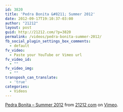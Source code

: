 ```yaml
---
id: 3820
title: 'Pedra Bonita &#8211; Summer 2012'
date: 2012-09-17T19:10:37-03:00
author: "21212"
layout: post
guid: http://21212.com/?p=3820
permalink: /videos/pedra-bonita-summer-2012/
fb_social_plugin_settings_box_comments:
  - default
fv_video:
  - Paste your YouTube or Vimeo url
fv_video_id:
  - ""
fv_video_img:
  - ""
transposh_can_translate:
  - 'true'
categories:
  - Videos
---
```

[Pedra Bonita &#8211; Summer 2012](http://vimeo.com/40319404) from [21212 com](http://vimeo.com/by21212com) on [Vimeo](http://vimeo.com).